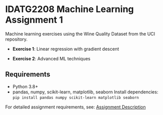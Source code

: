 # IDATG2208 Machine Learning Assignment 1

Machine learning exercises using the Wine Quality Dataset from the UCI repository.

- **Exercise 1**: Linear regression with gradient descent


- **Exercise 2**: Advanced ML techniques

## Requirements

- Python 3.8+
- pandas, numpy, scikit-learn, matplotlib, seaborn
 Install dependencies: `pip install pandas numpy scikit-learn matplotlib seaborn`

For detailed assignment requirements, see: [Assignment Description](idatg2208-assignmnet-1.pdf)

